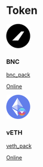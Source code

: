 # Token

![](../.gitbook/assets/image%20%284%29.png)

### BNC

[bnc\_pack](https://raw.githubusercontent.com/bifrost-finance/design-assets/master/token_logo/bnc/BNC_Pack.zip) 

[Online](https://github.com/bifrost-finance/design-assets/tree/master/token_logo/bnc)

![](../.gitbook/assets/image%20%286%29%20%281%29%20%281%29.png)

### vETH

[veth\_pack](https://raw.githubusercontent.com/bifrost-finance/design-assets/master/token_logo/veth/vETH_Pack.zip) 

[Online](https://github.com/bifrost-finance/design-assets/tree/master/token_logo/veth)

